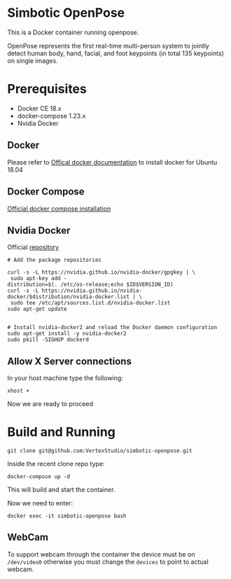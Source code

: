 # Simbotic OpenPose

This is a Docker container running openpose.

OpenPose represents the first real-time multi-person system to jointly detect human body, hand, facial, and foot keypoints (in total 135 keypoints) on single images.

# Prerequisites

- Docker CE 18.x
- docker-compose 1.23.x
- Nvidia Docker

## Docker

Please refer to [Offical docker documentation](https://docs.docker.com/install/linux/docker-ce/ubuntu/) to install docker for Ubuntu 18.04

## Docker Compose

[Official docker compose installation](https://docs.docker.com/compose/install/)

## Nvidia Docker

Official [repository](https://github.com/NVIDIA/nvidia-docker)

```
# Add the package repositories

curl -s -L https://nvidia.github.io/nvidia-docker/gpgkey | \
 sudo apt-key add -
distribution=$(. /etc/os-release;echo $ID$VERSION_ID)
curl -s -L https://nvidia.github.io/nvidia-docker/$distribution/nvidia-docker.list | \
 sudo tee /etc/apt/sources.list.d/nvidia-docker.list
sudo apt-get update


# Install nvidia-docker2 and reload the Docker daemon configuration
sudo apt-get install -y nvidia-docker2
sudo pkill -SIGHUP dockerd
```

## Allow X Server connections

In your host machine type the following:

```
xhost +
```

Now we are ready to proceed

# Build and Running

```
git clone git@github.com:VertexStudio/simbotic-openpose.git
```

Inside the recent clone repo type:

```
docker-compose up -d
```

This will build and start the container.

Now we need to enter:

```
docker exec -it simbotic-openpose bash
```

## WebCam

To support webcam through the container the device must be on `/dev/video0` otherwise you must change the `devices` to point to actual webcam.
